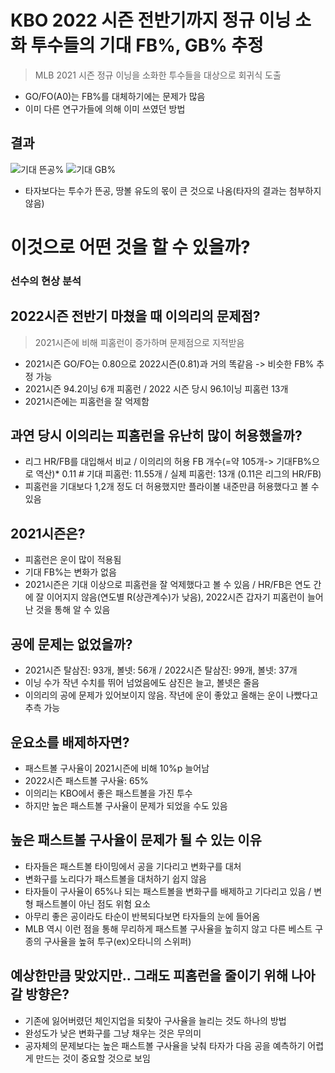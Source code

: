 # KBO 2022 시즌 전반기까지 정규 이닝 소화 투수들의 기대 FB%, GB% 추정

> MLB 2021 시즌 정규 이닝을 소화한 투수들을 대상으로 회귀식 도출

- GO/FO(A0)는 FB%를 대체하기에는 문제가 많음
- 이미 다른 연구가들에 의해 이미 쓰였던 방법

## 결과

![기대 뜬공%](https://user-images.githubusercontent.com/63768509/230011767-e3acc0ef-84b5-4a95-b212-540a38ee66e1.png) ![기대 GB%](https://user-images.githubusercontent.com/63768509/230026238-5da432ce-3038-4a5f-9115-9587192c4e24.png)

- 타자보다는 투수가 뜬공, 땅볼 유도의 몫이 큰 것으로 나옴(타자의 결과는 첨부하지 않음)

# 이것으로 어떤 것을 할 수 있을까?
### 선수의 현상 분석

## 2022시즌 전반기 마쳤을 때 이의리의 문제점?
> 2021시즌에 비해 피홈런이 증가하며 문제점으로 지적받음

- 2021시즌 GO/FO는 0.80으로 2022시즌(0.81)과 거의 똑같음 -> 비슷한 FB% 추정 가능
- 2021시즌 94.2이닝 6개 피홈런 / 2022 시즌 당시 96.1이닝 피홈런 13개 
- 2021시즌에는 피홈런을 잘 억제함

## 과연 당시 이의리는 피홈런을 유난히 많이 허용했을까? 
- 리그 HR/FB를 대입해서 비교 / 이의리의 허용 FB 개수(=약 105개-> 기대FB%으로 역산)* 0.11 # 기대 피홈런: 11.55개 / 실제 피홈런: 13개 (0.11은 리그의 HR/FB)
- 피홈런을 기대보다 1,2개 정도 더 허용했지만 플라이볼 내준만큼 허용했다고 볼 수 있음

## 2021시즌은?
- 피홈런은 운이 많이 적용됨
- 기대 FB%는 변화가 없음
- 2021시즌은 기대 이상으로 피홈런을 잘 억제했다고 볼 수 있음 / HR/FB은 연도 간에 잘 이어지지 않음(연도별 R(상관계수)가 낮음), 2022시즌 갑자기 피홈런이 늘어난 것을 통해 알 수 있음
 
## 공에 문제는 없었을까?
- 2021시즌 탈삼진: 93개, 볼넷: 56개 / 2022시즌 탈삼진: 99개, 볼넷: 37개
- 이닝 수가 작년 수치를 뛰어 넘었음에도 삼진은 늘고, 볼넷은 줄음
- 이의리의 공에 문제가 있어보이지 않음. 작년에 운이 좋았고 올해는 운이 나빴다고 추측 가능

## 운요소를 배제하자면?
- 패스트볼 구사율이 2021시즌에 비해 10%p 늘어남
- 2022시즌 패스트볼 구사율: 65%
- 이의리는 KBO에서 좋은 패스트볼을 가진 투수
- 하지만 높은 패스트볼 구사율이 문제가 되었을 수도 있음

## 높은 패스트볼 구사율이 문제가 될 수 있는 이유
- 타자들은 패스트볼 타이밍에서 공을 기다리고 변화구를 대처
- 변화구를 노리다가 패스트볼을 대처하기 쉽지 않음
- 타자들이 구사율이 65%나 되는 패스트볼을 변화구를 배제하고 기다리고 있음 / 변형 패스트볼이 아닌 점도 위험 요소
- 아무리 좋은 공이라도 타순이 반복되다보면 타자들의 눈에 들어옴
- MLB 역시 이런 점을 통해 무리하게 패스트볼 구사율을 높히지 않고 다른 베스트 구종의 구사율을 높혀 투구(ex)오타니의 스위퍼)

## 예상한만큼 맞았지만.. 그래도 피홈런을 줄이기 위해 나아갈 방향은?
- 기존에 잃어버렸던 체인지업을 되찾아 구사율을 늘리는 것도 하나의 방법
- 완성도가 낮은 변화구를 그냥 채우는 것은 무의미
- 공자체의 문제보다는 높은 패스트볼 구사율을 낮춰 타자가 다음 공을 예측하기 어렵게 만드는 것이 중요할 것으로 보임
